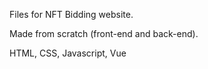 Files for NFT Bidding website.

Made from scratch (front-end and back-end).

HTML, CSS, Javascript, Vue
